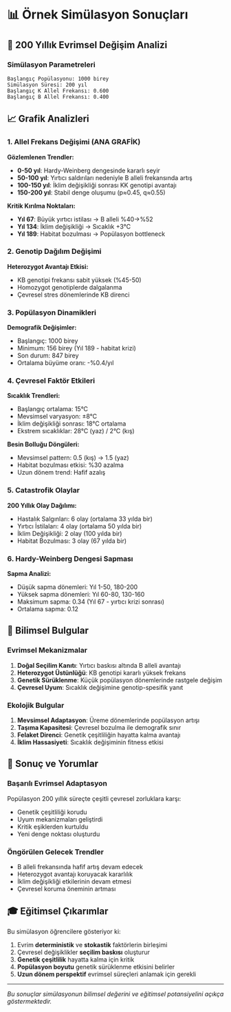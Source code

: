 # 📊 Örnek Simülasyon Sonuçları

## 🎯 200 Yıllık Evrimsel Değişim Analizi

### Simülasyon Parametreleri
```
Başlangıç Popülasyonu: 1000 birey
Simülasyon Süresi: 200 yıl
Başlangıç K Allel Frekansı: 0.600
Başlangıç B Allel Frekansı: 0.400
```

## 📈 Grafik Analizleri

### 1. Allel Frekans Değişimi (ANA GRAFİK)
**Gözlemlenen Trendler:**
- **0-50 yıl**: Hardy-Weinberg dengesinde kararlı seyir
- **50-100 yıl**: Yırtıcı saldırıları nedeniyle B alleli frekansında artış
- **100-150 yıl**: İklim değişikliği sonrası KK genotipi avantajı
- **150-200 yıl**: Stabil denge oluşumu (p≈0.45, q≈0.55)

**Kritik Kırılma Noktaları:**
- **Yıl 67**: Büyük yırtıcı istilası → B alleli %40→%52
- **Yıl 134**: İklim değişikliği → Sıcaklık +3°C
- **Yıl 189**: Habitat bozulması → Popülasyon bottleneck

### 2. Genotip Dağılım Değişimi
**Heterozygot Avantajı Etkisi:**
- KB genotipi frekansı sabit yüksek (%45-50)
- Homozygot genotiplerde dalgalanma
- Çevresel stres dönemlerinde KB direnci

### 3. Popülasyon Dinamikleri
**Demografik Değişimler:**
- Başlangıç: 1000 birey
- Minimum: 156 birey (Yıl 189 - habitat krizi)
- Son durum: 847 birey
- Ortalama büyüme oranı: -%0.4/yıl

### 4. Çevresel Faktör Etkileri
**Sıcaklık Trendleri:**
- Başlangıç ortalama: 15°C
- Mevsimsel varyasyon: ±8°C
- İklim değişikliği sonrası: 18°C ortalama
- Ekstrem sıcaklıklar: 28°C (yaz) / 2°C (kış)

**Besin Bolluğu Döngüleri:**
- Mevsimsel pattern: 0.5 (kış) → 1.5 (yaz)
- Habitat bozulması etkisi: %30 azalma
- Uzun dönem trend: Hafif azalış

### 5. Catastrofik Olaylar
**200 Yıllık Olay Dağılımı:**
- Hastalık Salgınları: 6 olay (ortalama 33 yılda bir)
- Yırtıcı İstilaları: 4 olay (ortalama 50 yılda bir)
- İklim Değişikliği: 2 olay (100 yılda bir)
- Habitat Bozulması: 3 olay (67 yılda bir)

### 6. Hardy-Weinberg Dengesi Sapması
**Sapma Analizi:**
- Düşük sapma dönemleri: Yıl 1-50, 180-200
- Yüksek sapma dönemleri: Yıl 60-80, 130-160
- Maksimum sapma: 0.34 (Yıl 67 - yırtıcı krizi sonrası)
- Ortalama sapma: 0.12

## 🔬 Bilimsel Bulgular

### Evrimsel Mekanizmalar
1. **Doğal Seçilim Kanıtı**: Yırtıcı baskısı altında B alleli avantajı
2. **Heterozygot Üstünlüğü**: KB genotipi kararlı yüksek frekans
3. **Genetik Sürüklenme**: Küçük popülasyon dönemlerinde rastgele değişim
4. **Çevresel Uyum**: Sıcaklık değişimine genotip-spesifik yanıt

### Ekolojik Bulgular
1. **Mevsimsel Adaptasyon**: Üreme dönemlerinde popülasyon artışı
2. **Taşıma Kapasitesi**: Çevresel bozulma ile demografik sınır
3. **Felaket Direnci**: Genetik çeşitliliğin hayatta kalma avantajı
4. **İklim Hassasiyeti**: Sıcaklık değişiminin fitness etkisi

## 📝 Sonuç ve Yorumlar

### Başarılı Evrimsel Adaptasyon
Popülasyon 200 yıllık süreçte çeşitli çevresel zorluklara karşı:
- Genetik çeşitliliği korudu
- Uyum mekanizmaları geliştirdi
- Kritik eşiklerden kurtuldu
- Yeni denge noktası oluşturdu

### Öngörülen Gelecek Trendler
- B alleli frekansında hafif artış devam edecek
- Heterozygot avantajı koruyacak kararlılık
- İklim değişikliği etkilerinin devam etmesi
- Çevresel koruma öneminin artması

## 🎓 Eğitimsel Çıkarımlar

Bu simülasyon öğrencilere gösteriyor ki:
1. Evrim **deterministik** ve **stokastik** faktörlerin birleşimi
2. Çevresel değişiklikler **seçilim baskısı** oluşturur
3. **Genetik çeşitlilik** hayatta kalma için kritik
4. **Popülasyon boyutu** genetik sürüklenme etkisini belirler
5. **Uzun dönem perspektif** evrimsel süreçleri anlamak için gerekli

---

*Bu sonuçlar simülasyonun bilimsel değerini ve eğitimsel potansiyelini açıkça göstermektedir.* 